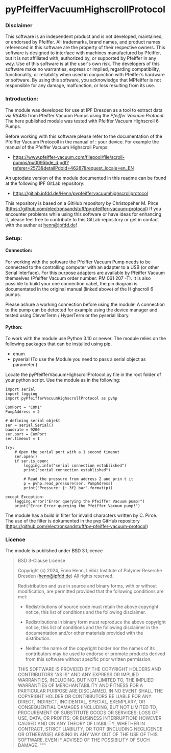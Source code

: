 # pyPfeifferVacuumHighscrollProtocol
### Disclaimer
This software is an independent product and is not developed, maintained, or endorsed by Pfeiffer. 
All trademarks, brand names, and product names referenced in this software are the property of their respective owners.
This software is designed to interface with machines manufactured by Pfeiffer, but it is not affiliated with, authorized by,
or supported by Pfeiffer in any way. Use of this software is at the user's own risk. 
The developers of this software make no warranties, express or implied, regarding compatibility, functionality,
or reliability when used in conjunction with Pfeiffer’s hardware or software.
By using this software, you acknowledge that MPfeiffer is not responsible for any damage, malfunction, or loss resulting from its use.

### Introduction:
The module was developed for use at IPF Dresden as a tool to extract data via *RS485* from
Pfeiffer Vacuum Pumps using the *Pfeiffer Vacuum Protocol*.
The here published module was tested with Pfeiffer Vacuum Highscroll 6 Pumps.<p>
Before working with this software please refer to the documentation of the Pfeiffer Vacuum Protocoll in the manual of :
your device. For example the manual of the Pfeiffer Vacuum Highscroll Pumps:

- https://www.pfeiffer-vacuum.com/filepool/file/scroll-pumps/pu0095bde_d.pdf?referer=2573&detailPdoId=46287&request_locale=en_EN

An uptodate version of the module documented in this readme can be found at the following IPF GitLab repository:<p>
- https://gitlab.ipfdd.de/Henn/pypfeiffervacuumhighscrollprotocol

This repository is based on a GitHub repository by Christopeher M. Pirce 
(https://github.com/electronsandstuff/py-pfeiffer-vacuum-protocol)
If you encounter problems while using this software or have ideas for enhancing it, please feel free 
to contribute to this GitLab repository or get in contact with the auther at henn@ipfdd.de!

### Setup:

#### Connection:
For working with the software the Pfeiffer Vacuum Pump needs to be connected to the controlling computer with 
an adapter to a USB (or other Serial Interface). For this purpose adapters are available by Pfeiffer Vacuum themselves
(Pfeiffer Vacuum order number: PM 061 207 -T). It is also possible to build your one connection cabel, the pin diagram is 
documentated in the original manual (linked above) of the Highscroll 6 pumps.


Please ashure a working connection before using the module! 
A connection to the pump can be detected for example using the device manager and tested using CleverTerm / HyperTerm
or the pyserial libary.

#### Python:
To work with the module use Python 3.10 or newer. The module relies on the following packages that can be installed
using pip.

- enum
- pyserial (To use the Module you need to pass a serial object as parameter.)
  

Locate the pyPfeifferVacuumHighscrollProtocol.py file in the root folder of your python script.
Use the module as in the following:<p>

```
import serial
import logging
import pyPfeifferVacuumHighscrollProtocol as pvhp

ComPort = "COM1"
PumpAddress = 2

# defining serial objekt
ser = serial.Serial()
baudrate = 9200
ser.port = ComPort
ser.timeout = 1

try:
    # Open the serial port with a 1 second timeout
    ser.open()
    if ser.is_open:
        logging.info("serial connection established")
        print("serial connection established")

        # Read the pressure from address 2 and prin t it
        p = pvhp.read_pressure(ser, PumpAdress)
        print("Pressure: {:.3f} bar".format(p))

except Exception:
    logging.error("Error querying the Pfeiffer Vacuum pump!")
    print("Error Error querying the Pfeiffer Vacuum pump!")

```

The module has a build in filter for invalid characters written by C. Pirce. The use of the filter is dokumented 
in the pvp GitHub repository (https://github.com/electronsandstuff/py-pfeiffer-vacuum-protocol)

### Licence
The module is published under BSD 3 Licence
>BSD 3-Clause License
>
>Copyright (c) 2024, Enno Henn, Leibiz Institute of Polymer Reserche Dresden (henn@ipfdd.de)
>All rights reserved.
>
>Redistribution and use in source and binary forms, with or without
>modification, are permitted provided that the following conditions are met:
>
>* Redistributions of source code must retain the above copyright notice, this
>  list of conditions and the following disclaimer.
>
>* Redistributions in binary form must reproduce the above copyright notice,
>  this list of conditions and the following disclaimer in the documentation
>  and/or other materials provided with the distribution.
>
>* Neither the name of the copyright holder nor the names of its
>  contributors may be used to endorse or promote products derived from
>  this software without specific prior written permission.
>
>THIS SOFTWARE IS PROVIDED BY THE COPYRIGHT HOLDERS AND CONTRIBUTORS "AS IS"
>AND ANY EXPRESS OR IMPLIED WARRANTIES, INCLUDING, BUT NOT LIMITED TO, THE
>IMPLIED WARRANTIES OF MERCHANTABILITY AND FITNESS FOR A PARTICULAR PURPOSE ARE
>DISCLAIMED. IN NO EVENT SHALL THE COPYRIGHT HOLDER OR CONTRIBUTORS BE LIABLE
>FOR ANY DIRECT, INDIRECT, INCIDENTAL, SPECIAL, EXEMPLARY, OR CONSEQUENTIAL
>DAMAGES (INCLUDING, BUT NOT LIMITED TO, PROCUREMENT OF SUBSTITUTE GOODS OR
>SERVICES; LOSS OF USE, DATA, OR PROFITS; OR BUSINESS INTERRUPTION) HOWEVER
>CAUSED AND ON ANY THEORY OF LIABILITY, WHETHER IN CONTRACT, STRICT LIABILITY,
>OR TORT (INCLUDING NEGLIGENCE OR OTHERWISE) ARISING IN ANY WAY OUT OF THE USE
>OF THIS SOFTWARE, EVEN IF ADVISED OF THE POSSIBILITY OF SUCH DAMAGE.
>"""
